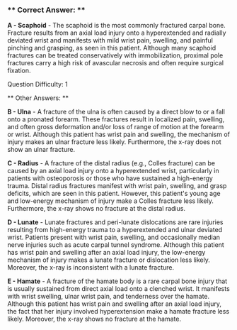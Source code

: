 ### ** Correct Answer: **

**A - Scaphoid** - The scaphoid is the most commonly fractured carpal bone. Fracture results from an axial load injury onto a hyperextended and radially deviated wrist and manifests with mild wrist pain, swelling, and painful pinching and grasping, as seen in this patient. Although many scaphoid fractures can be treated conservatively with immobilization, proximal pole fractures carry a high risk of avascular necrosis and often require surgical fixation.

Question Difficulty: 1

** Other Answers: **

**B - Ulna** - A fracture of the ulna is often caused by a direct blow to or a fall onto a pronated forearm. These fractures result in localized pain, swelling, and often gross deformation and/or loss of range of motion at the forearm or wrist. Although this patient has wrist pain and swelling, the mechanism of injury makes an ulnar fracture less likely. Furthermore, the x-ray does not show an ulnar fracture.

**C - Radius** - A fracture of the distal radius (e.g., Colles fracture) can be caused by an axial load injury onto a hyperextended wrist, particularly in patients with osteoporosis or those who have sustained a high-energy trauma. Distal radius fractures manifest with wrist pain, swelling, and grasp deficits, which are seen in this patient. However, this patient's young age and low-energy mechanism of injury make a Colles fracture less likely. Furthermore, the x-ray shows no fracture at the distal radius.

**D - Lunate** - Lunate fractures and peri-lunate dislocations are rare injuries resulting from high-energy trauma to a hyperextended and ulnar deviated wrist. Patients present with wrist pain, swelling, and occasionally median nerve injuries such as acute carpal tunnel syndrome. Although this patient has wrist pain and swelling after an axial load injury, the low-energy mechanism of injury makes a lunate fracture or dislocation less likely. Moreover, the x-ray is inconsistent with a lunate fracture.

**E - Hamate** - A fracture of the hamate body is a rare carpal bone injury that is usually sustained from direct axial load onto a clenched wrist. It manifests with wrist swelling, ulnar wrist pain, and tenderness over the hamate. Although this patient has wrist pain and swelling after an axial load injury, the fact that her injury involved hyperextension make a hamate fracture less likely. Moreover, the x-ray shows no fracture at the hamate.

